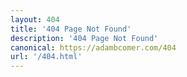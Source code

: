 ```yaml
---
layout: 404
title: '404 Page Not Found'
description: '404 Page Not Found'
canonical: https://adambcomer.com/404
url: '/404.html'
---
```

